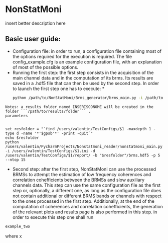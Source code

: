 # NonStatMoni
insert better description here

## Basic user guide:
* Configuration file: in order to run, a configuration file containing most of the options required for the execution is required. The file config_example.cfg is an example configuration file, with an explanation of most of the possible options.
* Running the first step: the first step consists in the acquisition of the main channel data and in the computation of its brms. Its results are saved in a .hdf5 file that can then be used by the second step. 
In order to launch  the first step one has to execute:
  * 
  ```sh
  python /path/to/NonStatMoni/Brms_generator/brms_main.py -i /path/to/config_file.ini -d /path/to/results/folder -b gpsb -e gpse -scn equal -sc V1:DQ_META_ITF_Mode -st -7 
```
Notes: a results folder named INSERISCONOME will be created in the folder ```/path/to/results/folder``` . 
parameters 


set resfolder = "`find /users/valentin/TestConfigs/$1 -maxdepth 1 -type d -name '*'$gpsb'*' -print -quit`"
echo $resfolder
python /users/valentin/PycharmProjects/Nonstatmoni_reader/nonstatmoni_main.py -i /users/valentin/TestConfigs/$1.ini -d /users/valentin/TestConfigs/$1/report/ -b "$resfolder"/brms.hdf5 -p 5 --ntop 15 
  ```
* Second step: after the first step, NonStatMoni can use the processed BRMSs to attempt the estimation of low frequency coherences and correlation cohefficients between the BRMSs and slow auxiliary channels data. This step can use the same configuration file as the first step or, optionally, a different one, as long as the configuration file does not contain additional or different BRMS bands or channels with respect to the ones processed in the first step. Additionally, at the end of the computation of coherences and correlation cohefficients, the generation of the relevant plots and results page is also performed in this step. in order to execute this step one shall run
```sh
example_two
```
where x
